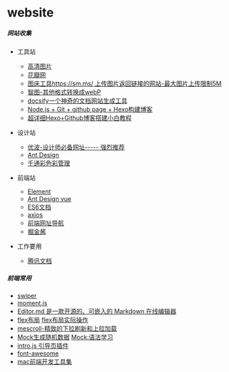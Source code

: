 # website

##### 网站收集
- 工具站
  - [高清图片](https://stocksnap.io/)
  - [花瓣网](http://huaban.com/)
  - [图床工具https://sm.ms/ 上传图片返回链接的网站-最大图片上传限制5M](https://sm.ms/)
  - [智图-其他格式转换成webP](http://zhitu.isux.us/)
  - [docsify一个神奇的文档网站生成工具](https://docsify.js.org/#/zh-cn/)
  - [Node.js + Git + github page + Hexo构建博客](https://hexo.io/zh-cn/docs/index.html)
  - [超详细Hexo+Github博客搭建小白教程](https://zhuanlan.zhihu.com/p/35668237)
  
- 设计站 
  - [优波-设计师必备网址----- 强烈推荐](https://www.ubuuk.com/)
  - [Ant Design](https://ant.design/index-cn)
  - [千通彩色彩管理](https://www.qtccolor.com/Product/GP1601N.aspx#tab=1)
  
- 前端站
  - [Element](http://element-cn.eleme.io/#/zh-CN)
  - [Ant Design vue](https://vue.ant.design/docs/vue/introduce-cn/)
  - [ES6文档](https://github.com/ruanyf/es6tutorial/tree/gh-pages/docs)
  - [axios](https://github.com/mzabriskie/axios)
  - [前端网址导航](http://www.alloyteam.com/nav/)
  - [掘金酱](http://e.xitu.io/)

- 工作要用
  - [腾讯文档](https://docs.qq.com/desktop/?_from=1)

##### 前端常用
- [swiper](https://www.swiper.com.cn/)
- [moment.js](http://momentjs.cn/docs/)
- [Editor.md 是一款开源的、可嵌入的 Markdown 在线编辑器](https://github.com/pandao/editor.md)
- [flex布局](https://www.runoob.com/w3cnote/flex-grammar.html) [flex布局实际操作](http://flexbox.help/)
- [mescroll-精致的下拉刷新和上拉加载](http://www.mescroll.com/)
- [Mock生成随机数据](http://mockjs.com/) [Mock:语法学习](https://segmentfault.com/a/1190000010211622)
- [intro.js 引导页插件](https://introjs.com/)
- [font-awesome](http://www.fontawesome.com.cn/)
- [mac前端开发工具集](https://segmentfault.com/a/1190000015049824?utm_source=channel-hottest)
